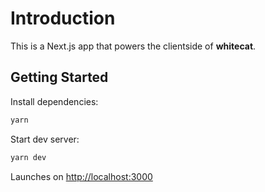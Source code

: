 # Introduction

This is a Next.js app that powers the clientside of **whitecat**.

## Getting Started

Install dependencies:

```bash
yarn
```

Start dev server:

```bash
yarn dev
```

Launches on [http://localhost:3000](http://localhost:3000)

